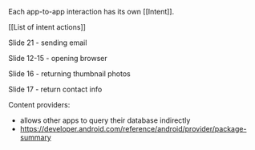 Each app-to-app interaction has its own [[Intent]].

[[List of intent actions]]

Slide 21 - sending email

Slide 12-15 - opening browser

Slide 16 - returning thumbnail photos

Slide 17 - return contact info

Content providers:
- allows other apps to query their database indirectly
- https://developer.android.com/reference/android/provider/package-summary

